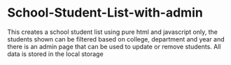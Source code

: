# School-Student-List-with-admin
This creates a school student list using pure html and javascript only, the students shown can be filtered based on college, department and year and there is an admin page that can be used to update or remove students. All data is stored in the local storage
